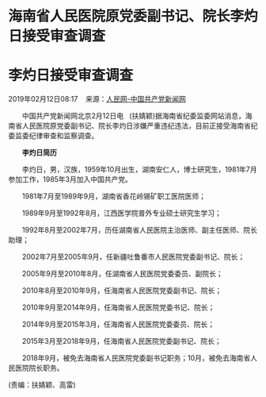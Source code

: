 # 海南省人民医院原党委副书记、院长李灼日接受审查调查
<div class="text_con text_con01">        
        <div class="text_c">
       <h3 id="jtitle" style="display: none;"></h3>
       <h1>李灼日接受审查调查</h1>
	   <h2 id="ftitle" style="display: none;"></h2>
       <p class="sou1" style="display: none;"></p>
	   <p class="sou">2019年02月12日08:17&nbsp;&nbsp;&nbsp;&nbsp;来源：<a href="http://cpc.people.com.cn/" target="_blank">人民网-中国共产党新闻网</a></p>	   
	   <div class="text_img" style="display: none;"></div>
	   <div class="show_text">
	     <p style="text-indent: 2em;">
	中国共产党新闻网北京2月12日电&nbsp; &nbsp;(扶婧颖)据海南省纪委监委网站消息，海南省人民医院原党委副书记、院长李灼日涉嫌严重违纪违法，目前正接受海南省纪委监委纪律审查和监察调查。</p>
<p style="text-indent: 2em;">
	<strong>李灼日简历</strong></p>
<p style="text-indent: 2em;">
	李灼日，男，汉族，1959年10月出生，湖南安仁人，博士研究生，1981年7月参加工作，1985年3月加入中国共产党。</p>
<p style="text-indent: 2em;">
	1981年7月至1989年9月，湖南省香花岭锡矿职工医院医师；</p>
<p style="text-indent: 2em;">
	1989年9月至1992年8月，江西医学院普外专业硕士研究生学习；</p>
<p style="text-indent: 2em;">
	1992年8月至2002年7月，历任湖南省人民医院主治医师、副主任医师、院长助理；</p>
<p style="text-indent: 2em;">
	2002年7月至2005年9月，任新疆吐鲁番市人民医院党委副书记、院长；</p>
<p style="text-indent: 2em;">
	2005年9月至2010年8月，任湖南省人民医院党委委员、副院长；</p>
<p style="text-indent: 2em;">
	2010年8月至2010年9月，任海南省人民医院党委副书记、院长；</p>
<p style="text-indent: 2em;">
	2010年9月至2014年9月，任海南省人民医院党委书记、院长；</p>
<p style="text-indent: 2em;">
	2014年9月至2015年3月，任海南省人民医院党委委员、院长；</p>
<p style="text-indent: 2em;">
	2015年3月至2018年9月，任海南省人民医院党委副书记、院长；</p>
<p style="text-indent: 2em;">
	2018年9月，被免去海南省人民医院党委副书记职务；10月，被免去海南省人民医院院长职务。</p>

	   
   </div>
<div class="edit">(责编：扶婧颖、高雷)</div>
